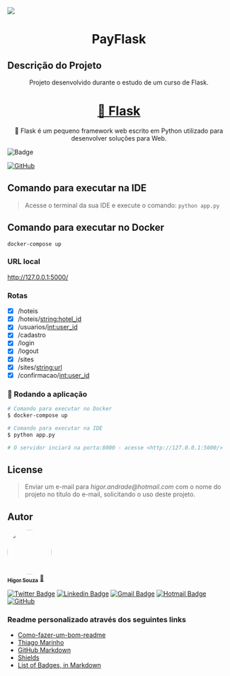 ![](https://images.velog.io/images/suhyun-guri/post/d57b1efe-05b6-4350-b0fb-e53be65a4fb3/016.png)

<h1 align="center">PayFlask</h1>

## Descrição do Projeto
<p align="center">Projeto desenvolvido durante o estudo de um curso de Flask.</p>

<h1 align="center">
    <a href="https://flask.palletsprojects.com/en/2.1.x/quickstart/">🔗 Flask</a>
</h1>
<p align="center">🚀 Flask é um pequeno framework web escrito em Python utilizado para desenvolver soluções para Web.</p>

![Badge](https://img.shields.io/badge/Python-Flask-%237159c1?style=for-the-badge&logo=ghost)

[![GitHub](https://badgen.net/badge/icon/github?icon=github&label)](https://github.com/souzarogih/pyFlask)

## Comando para executar na IDE  
>Acesse o terminal da sua IDE e execute o comando: `python app.py`

## Comando para executar no Docker  
`docker-compose up`

### URL local
http://127.0.0.1:5000/

### Rotas
- [x] /hoteis
- [x] /hoteis/<string:hotel_id>
- [x] /usuarios/<int:user_id>
- [x] /cadastro
- [x] /login
- [x] /logout
- [x] /sites
- [x] /sites/<string:url>
- [x] /confirmacao/<int:user_id>

### 🎲 Rodando a aplicação

```bash
# Comando para executar no Docker  
$ docker-compose up

# Comando para executar na IDE  
$ python app.py

# O servidor inciará na porta:8000 - acesse <http://127.0.0.1:5000/>
```

## License
>Enviar um e-mail para _higor.andrade@hotmail.com_ com o nome do projeto no título do 
> e-mail, solicitando o uso deste projeto.


Autor
---

<a href="https://github.com/souzarogih">
 <img style="border-radius: 50%;" src="https://avatars.githubusercontent.com/u/33656742?v=4" width="100px;" alt=""/>
 <br />
 <sub><b>Higor Souza</b></sub></a> <a href="https://github.com/souzarogih" title="Rocketseat">🚀</a>


[![Twitter Badge](https://img.shields.io/badge/-@HigorSouza04-1ca0f1?style=flat-square&labelColor=1ca0f1&logo=twitter&logoColor=white&link=https://twitter.com/HigorSouza04)](https://twitter.com/i/redirect?url=https%3A%2F%2Ftwitter.com%2FHigorSouza04&t=1&cn=bG9naW5fbm90aWZpY2F0aW9uX2VtYWls&sig=a0e0273dce32a5c70e3ef154782b2ce5c4a5ef53&iid=cb7ce91830aa4ed4a58b1b4e7edbbfff&uid=343469291&nid=296+1) 
[![Linkedin Badge](https://img.shields.io/badge/-HigorSouza-blue?style=flat-square&logo=Linkedin&logoColor=white&link=https:https://www.linkedin.com/in/higor-souza-aab27051/)](https://www.linkedin.com/in/higor-souza-aab27051/) 
[![Gmail Badge](https://img.shields.io/badge/-rogih.andrade@gmail.com-c14438?style=flat-square&logo=Gmail&logoColor=white&link=mailto:rogih.andrade@gmail.com)](mailto:rogih.andrade@gmail.com)
[![Hotmail Badge](https://img.shields.io/badge/-Hotmail-0078D4?style=flat-square&amp;logo=microsoft-outlook&amp;logoColor=white&amp;link=mailto:higor.andrade@hotmail.com)](mailto:higor.andrade@hotmail.com)
[![GitHub](https://badgen.net/badge/icon/github?icon=github&label)](https://github.com/souzarogih)

### Readme personalizado através dos seguintes links

- [Como-fazer-um-bom-readme](https://blog.rocketseat.com.br/como-fazer-um-bom-readme/)
- [Thiago Marinho](https://gist.github.com/tgmarinho/931ce1ad6de9c24c7f3b6d7848de9fbd)
- [GitHub Markdown](https://github.com/ekalinin/github-markdown-toc#table-of-contents)
- [Shields](https://shields.io/)
- [List of Badges, in Markdown](https://github.com/Naereen/badges)